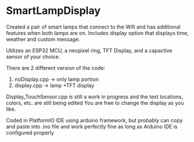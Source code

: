 # SmartLampDisplay
Created a pair of smart lamps that connect to the Wifi and has additional features when both lamps are on. 
Includes display option that displays time, weather and custom message.

Utilizes an ESP32 MCU, a neopixel ring, TFT Display, and a capactive sensor of your choice.

There are 2 different version of the code:
1. noDisplay.cpp -> only lamp portion
2. display.cpp   -> lamp +TFT display

Display_TouchSensor.cpp is still a work in progress and the text locations, colors, etc. are still being edited
You are free to change the display as you like.

Coded in PlatformIO IDE using arduino framework, but probably can copy and paste into .ino file and work perfectly fine as long as Arduino IDE is configured properly
